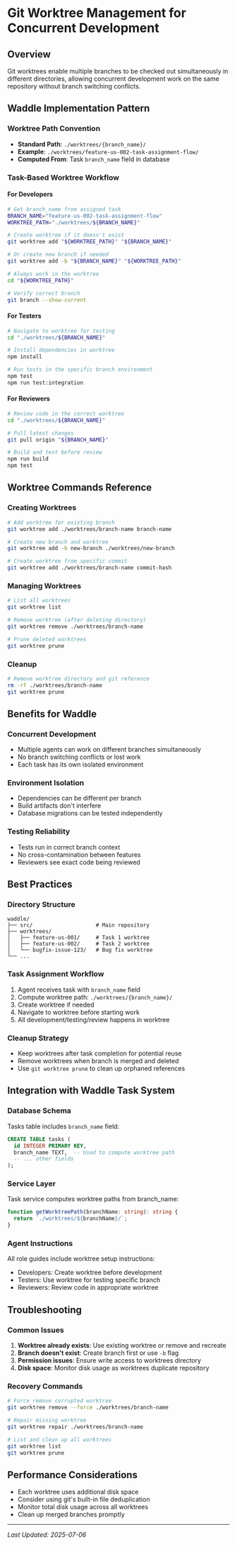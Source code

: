 # Git Worktree Management for Concurrent Development

## Overview
Git worktrees enable multiple branches to be checked out simultaneously in different directories, allowing concurrent development work on the same repository without branch switching conflicts.

## Waddle Implementation Pattern

### Worktree Path Convention
- **Standard Path**: `./worktrees/{branch_name}/`
- **Example**: `./worktrees/feature-us-002-task-assignment-flow/`
- **Computed From**: Task `branch_name` field in database

### Task-Based Worktree Workflow

#### For Developers
```bash
# Get branch_name from assigned task
BRANCH_NAME="feature-us-002-task-assignment-flow"
WORKTREE_PATH="./worktrees/${BRANCH_NAME}"

# Create worktree if it doesn't exist
git worktree add "${WORKTREE_PATH}" "${BRANCH_NAME}"

# Or create new branch if needed
git worktree add -b "${BRANCH_NAME}" "${WORKTREE_PATH}"

# Always work in the worktree
cd "${WORKTREE_PATH}"

# Verify correct branch
git branch --show-current
```

#### For Testers
```bash
# Navigate to worktree for testing
cd "./worktrees/${BRANCH_NAME}"

# Install dependencies in worktree
npm install

# Run tests in the specific branch environment
npm test
npm run test:integration
```

#### For Reviewers
```bash
# Review code in the correct worktree
cd "./worktrees/${BRANCH_NAME}"

# Pull latest changes
git pull origin "${BRANCH_NAME}"

# Build and test before review
npm run build
npm test
```

## Worktree Commands Reference

### Creating Worktrees
```bash
# Add worktree for existing branch
git worktree add ./worktrees/branch-name branch-name

# Create new branch and worktree
git worktree add -b new-branch ./worktrees/new-branch

# Create worktree from specific commit
git worktree add ./worktrees/branch-name commit-hash
```

### Managing Worktrees
```bash
# List all worktrees
git worktree list

# Remove worktree (after deleting directory)
git worktree remove ./worktrees/branch-name

# Prune deleted worktrees
git worktree prune
```

### Cleanup
```bash
# Remove worktree directory and git reference
rm -rf ./worktrees/branch-name
git worktree prune
```

## Benefits for Waddle

### Concurrent Development
- Multiple agents can work on different branches simultaneously
- No branch switching conflicts or lost work
- Each task has its own isolated environment

### Environment Isolation
- Dependencies can be different per branch
- Build artifacts don't interfere
- Database migrations can be tested independently

### Testing Reliability
- Tests run in correct branch context
- No cross-contamination between features
- Reviewers see exact code being reviewed

## Best Practices

### Directory Structure
```
waddle/
├── src/                    # Main repository
├── worktrees/
│   ├── feature-us-001/     # Task 1 worktree
│   ├── feature-us-002/     # Task 2 worktree
│   └── bugfix-issue-123/   # Bug fix worktree
└── ...
```

### Task Assignment Workflow
1. Agent receives task with `branch_name` field
2. Compute worktree path: `./worktrees/{branch_name}/`
3. Create worktree if needed
4. Navigate to worktree before starting work
5. All development/testing/review happens in worktree

### Cleanup Strategy
- Keep worktrees after task completion for potential reuse
- Remove worktrees when branch is merged and deleted
- Use `git worktree prune` to clean up orphaned references

## Integration with Waddle Task System

### Database Schema
Tasks table includes `branch_name` field:
```sql
CREATE TABLE tasks (
  id INTEGER PRIMARY KEY,
  branch_name TEXT,  -- Used to compute worktree path
  -- ... other fields
);
```

### Service Layer
Task service computes worktree paths from branch_name:
```typescript
function getWorktreePath(branchName: string): string {
  return `./worktrees/${branchName}/`;
}
```

### Agent Instructions
All role guides include worktree setup instructions:
- Developers: Create worktree before development
- Testers: Use worktree for testing specific branch
- Reviewers: Review code in appropriate worktree

## Troubleshooting

### Common Issues
1. **Worktree already exists**: Use existing worktree or remove and recreate
2. **Branch doesn't exist**: Create branch first or use `-b` flag
3. **Permission issues**: Ensure write access to worktrees directory
4. **Disk space**: Monitor disk usage as worktrees duplicate repository

### Recovery Commands
```bash
# Force remove corrupted worktree
git worktree remove --force ./worktrees/branch-name

# Repair missing worktree
git worktree repair ./worktrees/branch-name

# List and clean up all worktrees
git worktree list
git worktree prune
```

## Performance Considerations
- Each worktree uses additional disk space
- Consider using git's built-in file deduplication
- Monitor total disk usage across all worktrees
- Clean up merged branches promptly

---
*Last Updated: 2025-07-06*